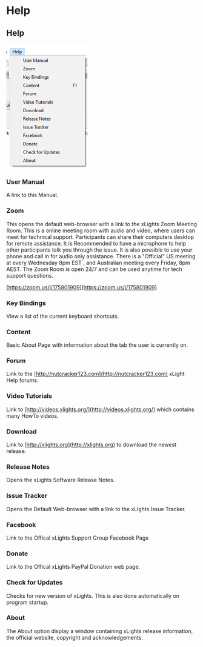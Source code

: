 # Help

## Help

![](<../../.gitbook/assets/image (258) (1).png>)

### User Manual

A link to this Manual.

### Zoom

This opens the default web-browser with a link to the xLights Zoom Meeting Room. This is a online meeting room with audio and video, where users can meet for technical support. Participants can share their computers desktop for remote assistance. It is Recommended to have a microphone to help other participants talk you through the issue. It is also possible to use your phone and call in for audio only assistance. There is a "Official" US meeting at every Wednesday 8pm EST , and Australian meeting every Friday, 8pm AEST. The Zoom Room is open 24/7 and can be used anytime for tech support questions.

[https://zoom.us/j/175801909](https://zoom.us/j/175801909)

### Key Bindings

View a list of the current keyboard shortcuts.

### Content

Basic About Page with information about the tab the user is currently on.

### Forum

Link to the [http://nutcracker123.com](http://nutcracker123.com) xLight Help forums.

### Video Tutorials

Link to [http://videos.xlights.org/](http://videos.xlights.org/) which contains many HowTo videos.

### Download

Link to [http://xlights.org](http://xlights.org) to download the newest release.

### Release Notes

Opens the xLights Software Release Notes.

### Issue Tracker

Opens the Default Web-browser with a link to the xLights Issue Tracker.

### Facebook

Link to the Offical xLights Support Group Facebook Page

### Donate

Link to the Offical xLights PayPal Donation web page.

### Check for Updates

Checks for new version of xLights. This is also done automatically on program startup.

### About

The About option display a window containing xLights release information, the official website, copyright and acknowledgements.
